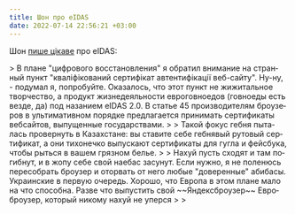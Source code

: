 ```yaml
---
title: Шон про eIDAS
date: 2022-07-14 22:56:21 +03:00
---
```


Шон [пише цікаве][1] про eIDAS:

<div lang="ru" markdown="1">
> В плане "цифрового восстановления" я обратил внимание на странный пункт "кваліфікований сертифікат автентифікації веб-сайту". Ну-ну, - подумал я, попробуйте. Оказалось, что этот пункт не жижитальное творчество, а продукт жизнедеяльности евроговноедов (говноеды есть везде, да) под назанием eIDAS 2.0. В статье 45 производителям броузеров в ультимативном порядке предлагается принимать сертификаты вебсайтов, выпущенные государствами.
>
> Такой фокус гебня пыталась провернуть в Казахстане: вы ставите себе гебнявый рутовый сертификат, а они тихонечко выпускают сертификаты для гугла и фейсбука, чтобы рыться в вашем грязном белье.
>
> Нахуй пусть сходят и там погибнут, и в жопу себе свой наебас засунут. Если нужно, я не поленюсь пересобрать броузер и оторвать от него любые "доверенные" абибасы. Украинские в первую очередь. Хорошо, что Европа в этом плане мало на что способна. Разве что выпустить 
свой ~~Яндексброузер~~ Евроброузер, который никому нахуй не уперся
>
> <https://t.me/ruheight/1224>
</div>

[1]: https://www.facebook.com/ruheight/posts/pfbid0zudPSRa2azBXjyVq6RoaHFWhT52xEerC16VWZpa6cGDwpbbt8XbWS3bd5xd5rpQel
